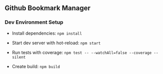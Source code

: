 ## Github Bookmark Manager

### Dev Environment Setup

- Install dependencies:
  `npm install`

- Start dev server with hot-reload:
  `npm start`

- Run tests with coverage:
  `npm test -- --watchAll=false --coverage --silent`

- Create build:
  `npm build`
